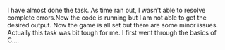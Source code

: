 I have almost done the task. As time ran out, I wasn't able to resolve complete errors.Now the code is running but I am not able to get the desired output. Now the game is all set but there are some minor issues. Actually this task was bit tough for me. I first went through the basics of C....
